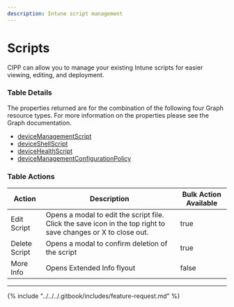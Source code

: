 ```yaml
---
description: Intune script management
---
```


# Scripts

CIPP can allow you to manage your existing Intune scripts for easier viewing, editing, and deployment.

### Table Details

The properties returned are for the combination of the following four Graph resource types. For more information on the properties please see the Graph documentation.

* [deviceManagementScript](https://learn.microsoft.com/en-us/graph/api/resources/intune-shared-devicemanagementscript?view=graph-rest-beta#properties)
* [deviceShellScript](https://learn.microsoft.com/en-us/graph/api/resources/intune-devices-deviceshellscript?view=graph-rest-beta#properties)
* [deviceHealthScript](https://learn.microsoft.com/en-us/graph/api/resources/intune-devices-devicehealthscript?view=graph-rest-beta#properties)
* [deviceManagementConfigurationPolicy](https://learn.microsoft.com/en-us/graph/api/resources/intune-deviceconfigv2-devicemanagementconfigurationpolicy?view=graph-rest-beta#properties)

### Table Actions

<table><thead><tr><th>Action</th><th>Description</th><th data-type="checkbox">Bulk Action Available</th></tr></thead><tbody><tr><td>Edit Script</td><td>Opens a modal to edit the script file. Click the save icon in the top right to save changes or X to close out.</td><td>true</td></tr><tr><td>Delete Script</td><td>Opens a modal to confirm deletion of the script</td><td>true</td></tr><tr><td>More Info</td><td>Opens Extended Info flyout</td><td>false</td></tr></tbody></table>

***

{% include "../../../.gitbook/includes/feature-request.md" %}
